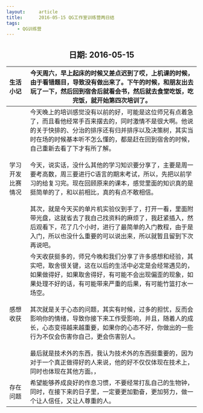 ```yaml
---
layout:     article
title:      2016-05-15 QG工作室训练营两日结
tags:
    - QG训练营
---
```




<center><h2>日期: 2016-05-15</h2></center>



| 生活小记         | 今天周六，早上起床的时候又差点迟到了哎，上机课的时候，由于看错题目，导致没有做出来了。下午的时候，和朋友出去玩了一下，然后回到宿舍后就看会书，然后就去食堂吃饭，吃完饭，就开始第四次培训了。 |
| :--------------- | ------------------------------------------------------------ |
| 学习开发比赛情况 | 今天晚上的培训感觉没有以前的好，可能是这位师兄有点着急了，而且看他经常手百来摆去的，同时激情不是很大啊。他说的关于快排的、分治的排序还有归并排序以及决策树，其实当时在场的时候基本听不怎么懂的，都是赶在回到宿舍的时候，自己重新去看了下才有所了解。<br><br/>今天，说实话，没什么其他的学习知识要分享了，主要是周一要考高数，周三要进行C语言的期末考试，所以，先把以前学习的给复习完。现在回顾原来的课本，感觉里面的知识真的是挺简单的了，和以前相比，真的有点不敢相信。<br/><br/>其次，就是今天买的单片机实验仪到手了，打开一看，里面附带光盘，这就省去了我自己找资料的麻烦了，我赶紧插入，然后观看下，花了几个小时，进行了最简单的入门教程，由于是入门，所以也没什么重要的可以说出来，所以就暂且留到下次再说吧。 |
| 感想收获         | 今天收获挺多的，师兄今晚和我们分享了许多感想和经验，其实吧，取舍很关键，这在以后的生活中必定是会经常遇见的，如果做得好，如果取舍得好，有可能不会出现偏歪的现象，如果处理不好的话，有可能带来严重的后果，有可能竹篮打水一场空。<br/><br/>其次就是关于心态的问题，其实有时候，过多的担忧，反而会影响你的情绪，导致你接下来工作受影响，并且，随着人的成长，心态变得越来越重要，如果你的心态不好，你做出的一些行为不仅会伤害你自己，更会伤害别人。<br/><br/>最后就是技术外的东西，我认为技术外的东西挺重要的，因为对于一个真正做得好的人来说，他的好不仅仅体现在技术上，同时也体现在其他方面。， |
| 存在问题         | 希望能够养成良好的作息习惯，不要经常打乱自己的生物钟，同时，在接下来的日子里，一定要更加勤奋，更加努力，做一个让人信任，又让人尊重的人。 |

